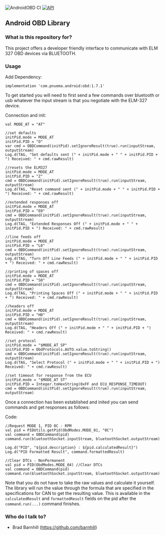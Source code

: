 ![AndroidOBD CI](https://github.com/barnhill/AndroidOBD/workflows/Android%20CI/badge.svg) [![API](https://img.shields.io/badge/API-24%2B-brightgreen.svg?style=flat)](https://android-arsenal.com/api?level=24)

## Android OBD Library


### What is this repository for? ###

This project offers a developer friendly interface to communicate with ELM 327 OBD devices via BLUETOOTH.

### Usage ###

Add Dependency:
```Gradle
implementation 'com.pnuema.android:obd:1.7.1'
```

To get started you will need to first send a few commands over bluetooth or usb whatever the input stream is that you negotiate with the ELM-327 device.

Connection and init:
```
val MODE_AT = "AT"

//set defaults
initPid.mode = MODE_AT
initPid.PID = "D"
var cmd = OBDCommand(initPid).setIgnoreResult(true).run(inputStream, outputStream)
Log.d(TAG, "Set defaults sent (" + initPid.mode + " " + initPid.PID + ") Received: " + cmd.rawResult)

//resets the ELM327
initPid.mode = MODE_AT
initPid.PID = "Z"
cmd = OBDCommand(initPid).setIgnoreResult(true).run(inputStream, outputStream)
Log.d(TAG, "Reset command sent (" + initPid.mode + " " + initPid.PID + ") Received: " + cmd.rawResult)

//extended responses off
initPid.mode = MODE_AT
initPid.PID = "E0"
cmd = OBDCommand(initPid).setIgnoreResult(true).run(inputStream, outputStream)
Log.d(TAG, "Extended Responses Off (" + initPid.mode + " " + initPid.PID + ") Received: " + cmd.rawResult)

//line feeds off
initPid.mode = MODE_AT
initPid.PID = "L0"
cmd = OBDCommand(initPid).setIgnoreResult(true).run(inputStream, outputStream)
Log.d(TAG, "Turn Off Line Feeds (" + initPid.mode + " " + initPid.PID + ") Received: " + cmd.rawResult)

//printing of spaces off
initPid.mode = MODE_AT
initPid.PID = "S0"
cmd = OBDCommand(initPid).setIgnoreResult(true).run(inputStream, outputStream)
Log.d(TAG, "Printing Spaces Off (" + initPid.mode + " " + initPid.PID + ") Received: " + cmd.rawResult)

//headers off
initPid.mode = MODE_AT
initPid.PID = "H0"
cmd = OBDCommand(initPid).setIgnoreResult(true).run(inputStream, outputStream)
Log.d(TAG, "Headers Off (" + initPid.mode + " " + initPid.PID + ") Received: " + cmd.rawResult)

//set protocol
initPid.mode = "$MODE_AT SP"
initPid.PID = ObdProtocols.AUTO.value.toString()
cmd = OBDCommand(initPid).setIgnoreResult(true).run(inputStream, outputStream)
Log.d(TAG, "Select Protocol (" + initPid.mode + " " + initPid.PID + ") Received: " + cmd.rawResult)

//set timeout for response from the ECU
initPid.mode = "$MODE_AT ST"
initPid.PID = Integer.toHexString(0xFF and ECU_RESPONSE_TIMEOUT)
cmd = OBDCommand(initPid).setIgnoreResult(true).run(inputStream, outputStream)
```

Once a connection has been established and inited you can send commands and get responses as follows:

Code:
```
//Request MODE 1, PID 0C - RPM
val pid = PIDUtils.getPid(ObdModes.MODE_01, "0C")
val command = OBDCommand(pid)
command.run(bluetoothSocket.inputStream, bluetoothSocket.outputStream)

Log.d("PID", "${pid.description} : ${pid.calculatedResult}")
Log.d("PID Formatted Result", command.formattedResult)
```

```
//Clear DTCs - NonPermanent
val pid = PID(ObdModes.MODE_04) //Clear DTCs
val command = OBDCommand(pid)
command.run(bluetoothSocket.inputStream, bluetoothSocket.outputStream)
```

Note that you do not have to take the raw values and calculate it yourself.  The library will run the value through the formula that are specified in the specifications for CAN to get the resulting value.  This is available in the `calculatedResult` and `formattedResult` fields on the pid after the `command.run(...)` command finishes.

### Who do I talk to? ###

* Brad Barnhill (https://github.com/barnhill)
